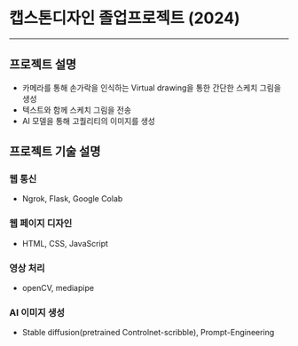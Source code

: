 # 캡스톤디자인 졸업프로젝트 (2024)
<hr>

## 프로젝트 설명
- 카메라를 통해 손가락을 인식하는 Virtual drawing을 통한 간단한 스케치 그림을 생성
- 텍스트와 함께 스케치 그림을 전송
- AI 모델을 통해 고퀄리티의 이미지를 생성



## 프로젝트 기술 설명 

### 웹 통신
- Ngrok, Flask, Google Colab
### 웹 페이지 디자인
- HTML, CSS, JavaScript
### 영상 처리
- openCV, mediapipe
### AI 이미지 생성
- Stable diffusion(pretrained Controlnet-scribble), Prompt-Engineering
